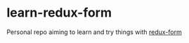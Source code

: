# learn-redux-form

Personal repo aiming to learn and try things with [redux-form](https://github.com/erikras/redux-form)

